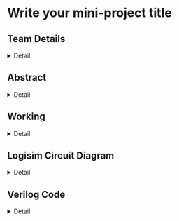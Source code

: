 # Write your mini-project title

<!-- First Section -->
## Team Details
<details>
  <summary>Detail</summary>

  > Semester: 3rd Sem B. Tech. CSE

  > Section: S1/S2

  > Member-1: Abhijit Kar, 231CS106, abhijitkar.231cs106@nitk.edu.in

  > member-2: Sarth Santosh Shah, 231CS154 , sarthshah.231cs154@nitk.edu.in

  > Member-3: Name, Roll No., email
</details>

<!-- Second Section -->
## Abstract
<details>
  <summary>Detail</summary>
  
  > Write your updatede abstract here
</details>

<!-- Third Section -->
## Working
<details>
  <summary>Detail</summary>

  > Explain the working of your model with the help of a functional table (compulsory) followed by the flowchart.
</details>

<!-- Fourth Section -->
## Logisim Circuit Diagram
<details>
  <summary>Detail</summary>

  > Update a neat logisim circuit diagram
</details>

<!-- Fifth Section -->
## Verilog Code
<details>
  <summary>Detail</summary>

  > Neatly update the Verilog code in code style only.
</details>
